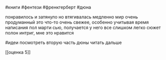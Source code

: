 #книги  #фентези  #френкгерберт #дюна 

понравилось и затянуло но втягивалась медленно 
мир очень продуманный
это что-то очень свежее, особенно учитывая время написания
пол марти сью, получается у него все слишком легко
сюжет полон интриг, мне это нравится

#идеи
посмотреть вторую часть дюны
читать дальше 

[[оценка 5]]